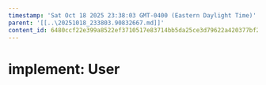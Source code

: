 ```yaml
---
timestamp: 'Sat Oct 18 2025 23:38:03 GMT-0400 (Eastern Daylight Time)'
parent: '[[..\20251018_233803.90832667.md]]'
content_id: 6480ccf22e399a8522ef3710517e83714bb5da25ce3d79622a420377bf2a1680
---
```


# implement: User
